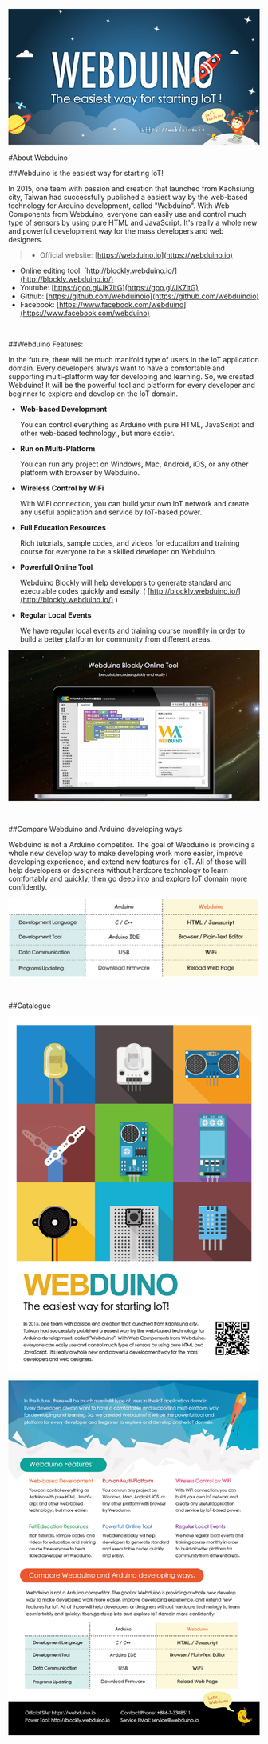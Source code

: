 [![about webduino](img/banner1.jpg)](https://webduino.io)

#About Webduino

##Webduino is the easiest way for starting IoT!

In 2015, one team with passion and creation that launched from Kaohsiung city, Taiwan had successfully published a easiest way by the web-based technology for Arduino development, called "Webduino". With Web Components from Webduino, everyone can easily use and control much type of sensors by using pure HTML and JavaScript.  It's really a whole new and powerful development way for the mass developers and web designers.

>- Official website: [https://webduino.io](https://webduino.io)
- Online editing tool: [http://blockly.webduino.io/](http://blockly.webduino.io/)
- Youtube: [https://goo.gl/JK7ltG](https://goo.gl/JK7ltG)
- Github: [https://github.com/webduinoio](https://github.com/webduinoio)
- Facebook: [https://www.facebook.com/webduino](https://www.facebook.com/webduino)

<br/>

##Webduino Features:

In the future, there will be much manifold type of users in the IoT application domain. Every developers always want to have a comfortable and supporting multi-platform way for developing and learning. So, we created Webduino! It will be the powerful tool and platform for every developer and beginner to explore and develop on the IoT domain.

- **Web-based Development**

	You can control everything as Arduino with pure HTML, JavaScript and other web-based technology,, but more easier.

- **Run on Multi-Platform**

	You can run any project on Windows, Mac, Android, iOS, or any other platform with browser by Webduino.

- **Wireless Control by WiFi**

	With WiFi connection, you can build your own IoT network and create any useful application and service by IoT-based power.

- **Full Education Resources**

	Rich tutorials, sample codes, and videos for education and training course for everyone to be a skilled developer on Webduino.

- **Powerfull Online Tool**

	Webduino Blockly will help developers to generate standard and executable codes quickly and easily. ( [http://blockly.webduino.io/](http://blockly.webduino.io/) )

- **Regular Local Events**

	We have regular local events and training course monthly in order to build a better platform for community from different areas.

[![webduino-blockly](img/blockly.jpg)](http://blockly.webduino.io/)

<br/>

##Compare Webduino and Arduino developing ways:

Webduino is not a Arduino competitor. The goal of Webduino is providing a whole new develop way to make developing work more easier, improve developing experience, and extend new features for IoT. All of those will help developers or designers without hardcore technology to learn comfortably and quickly, then go deep into and explore IoT domain more confidently.

[![webduino-arduino](img/webduino-arduino.jpg)](https://webduino.io)

<br/>

##Catalogue

![Webduino DM 1](img/Webduino-DM-01.jpg)

![Webduino DM 2](img/Webduino-DM-02.jpg)